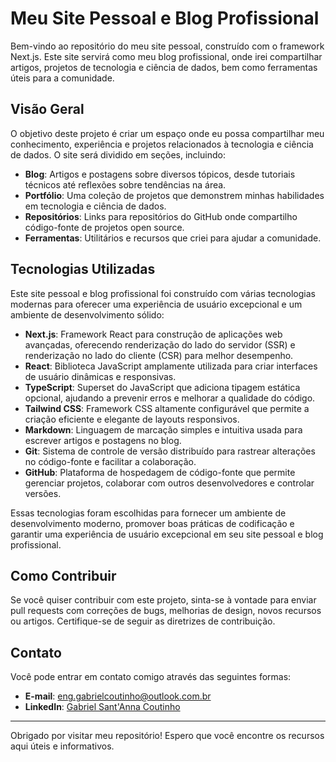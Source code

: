 # Meu Site Pessoal e Blog Profissional

Bem-vindo ao repositório do meu site pessoal, construído com o framework Next.js. Este site servirá como meu blog profissional, onde irei compartilhar artigos, projetos de tecnologia e ciência de dados, bem como ferramentas úteis para a comunidade.

## Visão Geral

O objetivo deste projeto é criar um espaço onde eu possa compartilhar meu conhecimento, experiência e projetos relacionados à tecnologia e ciência de dados. O site será dividido em seções, incluindo:

- **Blog**: Artigos e postagens sobre diversos tópicos, desde tutoriais técnicos até reflexões sobre tendências na área.
- **Portfólio**: Uma coleção de projetos que demonstrem minhas habilidades em tecnologia e ciência de dados.
- **Repositórios**: Links para repositórios do GitHub onde compartilho código-fonte de projetos open source.
- **Ferramentas**: Utilitários e recursos que criei para ajudar a comunidade.

## Tecnologias Utilizadas

Este site pessoal e blog profissional foi construído com várias tecnologias modernas para oferecer uma experiência de usuário excepcional e um ambiente de desenvolvimento sólido:

- **Next.js**: Framework React para construção de aplicações web avançadas, oferecendo renderização do lado do servidor (SSR) e renderização no lado do cliente (CSR) para melhor desempenho.
- **React**: Biblioteca JavaScript amplamente utilizada para criar interfaces de usuário dinâmicas e responsivas.
- **TypeScript**: Superset do JavaScript que adiciona tipagem estática opcional, ajudando a prevenir erros e melhorar a qualidade do código.
- **Tailwind CSS**: Framework CSS altamente configurável que permite a criação eficiente e elegante de layouts responsivos.
- **Markdown**: Linguagem de marcação simples e intuitiva usada para escrever artigos e postagens no blog.
- **Git**: Sistema de controle de versão distribuído para rastrear alterações no código-fonte e facilitar a colaboração.
- **GitHub**: Plataforma de hospedagem de código-fonte que permite gerenciar projetos, colaborar com outros desenvolvedores e controlar versões.

Essas tecnologias foram escolhidas para fornecer um ambiente de desenvolvimento moderno, promover boas práticas de codificação e garantir uma experiência de usuário excepcional em seu site pessoal e blog profissional.


## Como Contribuir

Se você quiser contribuir com este projeto, sinta-se à vontade para enviar pull requests com correções de bugs, melhorias de design, novos recursos ou artigos. Certifique-se de seguir as diretrizes de contribuição.

## Contato

Você pode entrar em contato comigo através das seguintes formas:

- **E-mail**: eng.gabrielcoutinho@outlook.com.br
- **LinkedIn**: [Gabriel Sant'Anna Coutinho](https://www.linkedin.com/in/eng-gabriel-coutinho/)

---

Obrigado por visitar meu repositório! Espero que você encontre os recursos aqui úteis e informativos.

